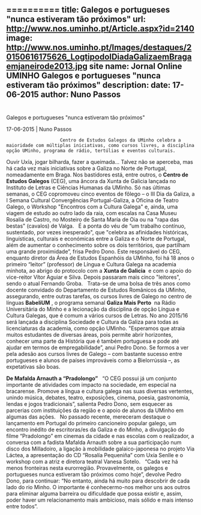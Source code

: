 ==========
 title: Galegos e portugueses "nunca estiveram tão próximos"
url: http://www.nos.uminho.pt/Article.aspx?id=2140
image: http://www.nos.uminho.pt/Images/destaques/20150616175626_LogtipodoIDiadaGalizaemBragaemjaneirode2013.jpg
site name: Jornal Online UMINHO Galegos e portugueses "nunca estiveram tão próximos"
description: 
date: 17-06-2015
author: Nuno Passos
 --- 
# 

Galegos e portugueses "nunca estiveram tão próximos"

17-06-2015 | Nuno Passos

                        Centro de Estudos Galegos da UMinho celebra a maioridade com múltiplas iniciativas, como cursos livres, a disciplina opção UMinho, programa de rádio, tertúlias e eventos culturais.

Ouvir Uxía, jogar bilharda, fazer a queimada… Talvez não se aperceba, mas há cada vez mais iniciativas sobre a Galiza no Norte de Portugal, nomeadamente em Braga. Nos bastidores está, entre outros, o **Centro de Estudos Galegos**  (CEG), uma âncora da Xunta de Galicia lançada no Instituto de Letras e Ciências Humanas da UMinho. Só nas últimas semanas, o CEG copromoveu cinco eventos de fôlego – o III Dia da Galiza, a I Semana Cultural Convergências Portugal-Galiza, a Oficina de Teatro Galego, o Workshop "Encontros com a Cultura Galega" e, ainda, uma viagem de estudo ao outro lado da raia, com escalas na Casa Museu Rosalía de Castro, no Mosteiro de Santa María de Oia ou na "rapa das bestas" (cavalos) de Valga.
 
É a ponta do véu de “um trabalho contínuo, sustentado, por vezes inesperado", que "celebra as afinidades históricas, linguísticas, culturais e económicas entre a Galiza e o Norte de Portugal, além de aumentar o conhecimento sobre os dois territórios, que partilham uma grande proximidade”, frisa Pedro Dono. Este responsável do CEG, enquanto diretor da Área de Estudos Espanhóis da UMinho, foi há 18 anos o primeiro “leitor” (professor) de Língua e Cultura Galega na academia minhota, ao abrigo do protocolo com a **Xunta de Galicia**  e com o apoio do vice-reitor Vítor Aguiar e Silva. Depois passaram mais cinco "leitores", sendo o atual Fernando Groba.
 
Trata-se de uma bolsa de três anos como docente convidado do Departamento de Estudos Românicos da UMinho, assegurando, entre outras tarefas, os cursos livres de Galego no centro de línguas **BabeliUM** , o programa semanal **Galiza Mais Perto**  na Rádio Universitária do Minho e a lecionação da disciplina de opção Língua e Cultura Galegas, que é comum a vários cursos de Letras. No ano 2015/16 será lançada a disciplina Sociedade e Cultura da Galiza para todas as licenciaturas da academia, como opção UMinho. "Esperamos que atraia muitos estudantes de diversas áreas, pois permite abrir horizontes, conhecer uma parte da História que é também portuguesa e pode até ajudar em termos de empregabilidade”, anui Pedro Dono. Se formos a ver pela adesão aos cursos livres de Galego – com bastante sucesso entre portugueses e alunos de países improváveis como a Bielorrússia –, as expetativas são boas.
 

**De Mafalda Arnauth a “Pradolongo”** 
 
“O CEG possui já um conjunto importante de atividades com impacto na sociedade, em especial na bracarense. Promove a língua e cultura galega nas suas diversas vertentes, unindo música, debates, teatro, exposições, cinema, poesia, gastronomia, lendas e jogos tradicionais”, salienta Pedro Dono, sem esquecer as parcerias com instituições da região e o apoio de alunos da UMinho em algumas das ações.
 
No passado recente, mereceram destaque o lançamento em Portugal do primeiro cancioneiro popular galego, um encontro inédito de escritoras/es da Galiza e do Minho, a divulgação do filme “Pradolongo” em cinemas da cidade e nas escolas com o realizador, a conversa com a fadista Mafalda Arnauth sobre a sua participação num disco dos Milladoiro, a ligação à mobilidade galaico-japonesa no projeto Via Láctea, a apresentação do CD “Rosalía Pequeniña” com Uxía Senlle e o workshop com a atriz e diretora teatral Vanesa Sotelo.
 
“Cada vez há menos fronteiras nesta eurorregião. Provavelmente, os galegos e portugueses nunca estiveram tão próximos como hoje”, devolve Pedro Dono, para continuar: “No entanto, ainda há muito para descobrir de cada lado do rio Minho. O importante é conhecermo-nos melhor uns aos outros para eliminar alguma barreira ou dificuldade que possa existir e, assim, poder haver um relacionamento mais ambicioso, mais sólido e mais intenso entre todos”.


